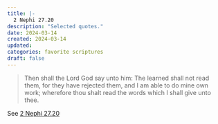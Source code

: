 ```yaml
---
title: |-
  2 Nephi 27.20
description: "Selected quotes."
date: 2024-03-14
created: 2024-03-14
updated: 
categories: favorite scriptures
draft: false
---
```


> Then shall the Lord God say unto him: The learned shall not read them, for they have rejected them, and I am able to do mine own work; wherefore thou shalt read the words which I shall give unto thee.

See [2 Nephi 27.20](https://www.churchofjesuschrist.org/study/scriptures/bofm/2-ne/27?id=p20&lang=eng#p20)